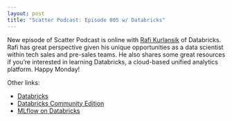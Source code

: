 ```yaml
---
layout: post
title: "Scatter Podcast: Episode 005 w/ Databricks"
---
```


New episode of Scatter Podcast is online with [Rafi Kurlansik](https://www.linkedin.com/in/raphaelkurlansik/) of Databricks. Rafi has great perspective given his unique opportunities as a data scientist within tech sales and pre-sales teams. He also shares some great resources if you’re interested in learning Databricks, a cloud-based unified analytics platform. Happy Monday!

Other links:
* [Databricks](https://databricks.com/)
* [Databricks Community Edition](https://community.cloud.databricks.com)
* [MLflow on Databricks](https://mlflow.org/)